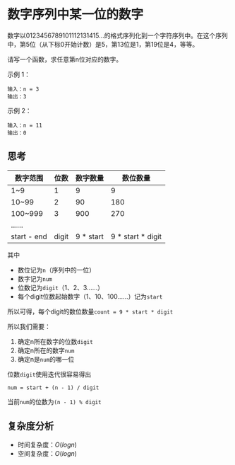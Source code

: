 # 数字序列中某一位的数字

数字以0123456789101112131415…的格式序列化到一个字符序列中。在这个序列中，第5位（从下标0开始计数）是5，第13位是1，第19位是4，等等。

请写一个函数，求任意第n位对应的数字。

 

示例 1：

```
输入：n = 3
输出：3
```

示例 2：

```
输入：n = 11
输出：0
```



## 思考



| 数字范围    | 位数  | 数字数量  | 数位数量            |
| ----------- | ----- | --------- | ------------------- |
| 1~9         | 1     | 9         | 9                   |
| 10~99       | 2     | 90        | 180                 |
| 100~999     | 3     | 900       | 270                 |
| ……          |       |           |                     |
| start - end | digit | 9 * start | 9 \* start \* digit |



其中

- 数位记为`n`（序列中的一位）
- 数字记为`num`
- 位数记为`digit`（1、2、3……）
- 每个digit位数起始数字（1、10、100……）记为`start`

所以可得，每个digit的数位数量`count = 9 * start * digit`



所以我们需要：

1. 确定n所在数字的位数`digit`
2. 确定n所在的数字`num`
3. 确定n是`num`的哪一位



位数`digit`使用迭代很容易得出

`num = start + (n - 1) / digit`

当前`num`的位数为`(n - 1) % digit`



## 复杂度分析

- 时间复杂度：$O(logn)$
- 空间复杂度：$O(logn)$




